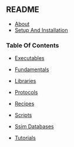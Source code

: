 ##  README
<a href="#readme"></a>
<!-- TOC_BEG -->
* [About](/txt/intro/about.md)
* [Setup And Installation](/txt/start/setup.md)
<!-- TOC_END -->

### Table Of Contents
<a href="#table-of-contents"></a>
<!-- TOC_BEG AUTO -->
* [Executables](/txt/exe/README.md)

* [Fundamentals](/txt/fun/README.md)

* [Libraries](/txt/lib/README.md)

* [Protocols](/txt/protocol/README.md)

* [Recipes](/txt/recipe/README.md)

* [Scripts](/txt/script/README.md)

* [Ssim Databases](/txt/ssimdb/README.md)

* [Tutorials](/txt/tut/README.md)

<!-- TOC_END AUTO -->

